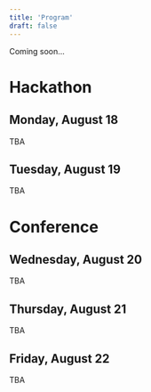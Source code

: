 ```yaml
---
title: 'Program'
draft: false
---
```


Coming soon...

# Hackathon
## Monday, August 18
TBA
## Tuesday, August 19
TBA
# Conference
## Wednesday, August 20
TBA
## Thursday, August 21
TBA
## Friday, August 22
TBA
